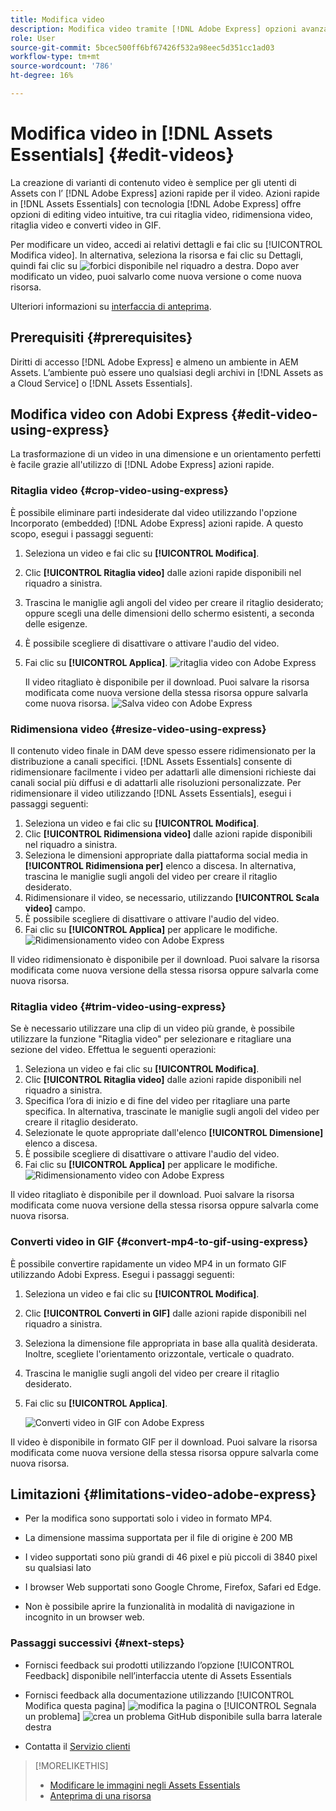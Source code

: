 ```yaml
---
title: Modifica video
description: Modifica video tramite [!DNL Adobe Express] opzioni avanzate e salva i video aggiornati come versioni.
role: User
source-git-commit: 5bcec500ff6bf67426f532a98eec5d351cc1ad03
workflow-type: tm+mt
source-wordcount: '786'
ht-degree: 16%

---
```


# Modifica video in [!DNL Assets Essentials] {#edit-videos}

La creazione di varianti di contenuto video è semplice per gli utenti di Assets con l’ [!DNL Adobe Express] azioni rapide per il video. Azioni rapide in [!DNL Assets Essentials] con tecnologia [!DNL Adobe Express] offre opzioni di editing video intuitive, tra cui ritaglia video, ridimensiona video, ritaglia video e converti video in GIF.

Per modificare un video, accedi ai relativi dettagli e fai clic su [!UICONTROL Modifica video]. In alternativa, seleziona la risorsa e fai clic su Dettagli, quindi fai clic su ![forbici](assets/do-not-localize/cut.svg) disponibile nel riquadro a destra. Dopo aver modificato un video, puoi salvarlo come nuova versione o come nuova risorsa.

Ulteriori informazioni su [interfaccia di anteprima](/help/using/navigate-view.md#preview-assets).

## Prerequisiti {#prerequisites}

Diritti di accesso [!DNL Adobe Express] e almeno un ambiente in AEM Assets. L’ambiente può essere uno qualsiasi degli archivi in [!DNL Assets as a Cloud Service] o [!DNL Assets Essentials].

## Modifica video con Adobi Express {#edit-video-using-express}

La trasformazione di un video in una dimensione e un orientamento perfetti è facile grazie all&#39;utilizzo di [!DNL Adobe Express] azioni rapide.

### Ritaglia video {#crop-video-using-express}

È possibile eliminare parti indesiderate dal video utilizzando l&#39;opzione Incorporato (embedded) [!DNL Adobe Express] azioni rapide. A questo scopo, esegui i passaggi seguenti:

1. Seleziona un video e fai clic su **[!UICONTROL Modifica]**.
2. Clic **[!UICONTROL Ritaglia video]** dalle azioni rapide disponibili nel riquadro a sinistra.
3. Trascina le maniglie agli angoli del video per creare il ritaglio desiderato; oppure scegli una delle dimensioni dello schermo esistenti, a seconda delle esigenze.
4. È possibile scegliere di disattivare o attivare l&#39;audio del video.
5. Fai clic su **[!UICONTROL Applica]**.
   ![ritaglia video con Adobe Express](/help/using/assets/adobe-express-crop-video.png)

   Il video ritagliato è disponibile per il download. Puoi salvare la risorsa modificata come nuova versione della stessa risorsa oppure salvarla come nuova risorsa. ![Salva video con Adobe Express](/help/using/assets/adobe-express-save-video.png)

### Ridimensiona video {#resize-video-using-express}

Il contenuto video finale in DAM deve spesso essere ridimensionato per la distribuzione a canali specifici. [!DNL Assets Essentials] consente di ridimensionare facilmente i video per adattarli alle dimensioni richieste dai canali social più diffusi e di adattarli alle risoluzioni personalizzate. Per ridimensionare il video utilizzando [!DNL Assets Essentials], esegui i passaggi seguenti:

1. Seleziona un video e fai clic su **[!UICONTROL Modifica]**.
2. Clic **[!UICONTROL Ridimensiona video]** dalle azioni rapide disponibili nel riquadro a sinistra.
3. Seleziona le dimensioni appropriate dalla piattaforma social media in **[!UICONTROL Ridimensiona per]** elenco a discesa. In alternativa, trascina le maniglie sugli angoli del video per creare il ritaglio desiderato.
4. Ridimensionare il video, se necessario, utilizzando **[!UICONTROL Scala video]** campo.
5. È possibile scegliere di disattivare o attivare l&#39;audio del video.
6. Fai clic su **[!UICONTROL Applica]** per applicare le modifiche.
   ![Ridimensionamento video con Adobe Express](/help/using/assets/adobe-express-resize-video.png)

Il video ridimensionato è disponibile per il download. Puoi salvare la risorsa modificata come nuova versione della stessa risorsa oppure salvarla come nuova risorsa.

### Ritaglia video {#trim-video-using-express}

Se è necessario utilizzare una clip di un video più grande, è possibile utilizzare la funzione &quot;Ritaglia video&quot; per selezionare e ritagliare una sezione del video. Effettua le seguenti operazioni:

1. Seleziona un video e fai clic su **[!UICONTROL Modifica]**.
2. Clic **[!UICONTROL Ritaglia video]** dalle azioni rapide disponibili nel riquadro a sinistra.
3. Specifica l’ora di inizio e di fine del video per ritagliare una parte specifica. In alternativa, trascinate le maniglie sugli angoli del video per creare il ritaglio desiderato.
4. Selezionate le quote appropriate dall&#39;elenco **[!UICONTROL Dimensione]** elenco a discesa.
5. È possibile scegliere di disattivare o attivare l&#39;audio del video.
6. Fai clic su **[!UICONTROL Applica]** per applicare le modifiche.
   ![Ridimensionamento video con Adobe Express](/help/using/assets/adobe-express-trim-video.png)

Il video ritagliato è disponibile per il download. Puoi salvare la risorsa modificata come nuova versione della stessa risorsa oppure salvarla come nuova risorsa.

### Converti video in GIF {#convert-mp4-to-gif-using-express}

È possibile convertire rapidamente un video MP4 in un formato GIF utilizzando Adobi Express. Esegui i passaggi seguenti:

1. Seleziona un video e fai clic su **[!UICONTROL Modifica]**.
2. Clic **[!UICONTROL Converti in GIF]** dalle azioni rapide disponibili nel riquadro a sinistra.
3. Seleziona la dimensione file appropriata in base alla qualità desiderata. Inoltre, scegliete l&#39;orientamento orizzontale, verticale o quadrato.
4. Trascina le maniglie sugli angoli del video per creare il ritaglio desiderato.
5. Fai clic su **[!UICONTROL Applica]**.

   ![Converti video in GIF con Adobe Express](/help/using/assets/adobe-express-convert-video-to-gif.png)

Il video è disponibile in formato GIF per il download. Puoi salvare la risorsa modificata come nuova versione della stessa risorsa oppure salvarla come nuova risorsa.

## Limitazioni {#limitations-video-adobe-express}

* Per la modifica sono supportati solo i video in formato MP4.

* La dimensione massima supportata per il file di origine è 200 MB

* I video supportati sono più grandi di 46 pixel e più piccoli di 3840 pixel su qualsiasi lato

* I browser Web supportati sono Google Chrome, Firefox, Safari ed Edge.

* Non è possibile aprire la funzionalità in modalità di navigazione in incognito in un browser web.

### Passaggi successivi {#next-steps}

* Fornisci feedback sui prodotti utilizzando l’opzione [!UICONTROL Feedback] disponibile nell’interfaccia utente di Assets Essentials

* Fornisci feedback alla documentazione utilizzando [!UICONTROL Modifica questa pagina] ![modifica la pagina](assets/do-not-localize/edit-page.png) o [!UICONTROL Segnala un problema] ![crea un problema GitHub](assets/do-not-localize/github-issue.png) disponibile sulla barra laterale destra

* Contatta il [Servizio clienti](https://experienceleague.adobe.com/it?support-solution=General#support)

>[!MORELIKETHIS]
>
>* [Modificare le immagini negli Assets Essentials](/help/using/edit-images.md)
>* [Anteprima di una risorsa](/help/using/navigate-view.md#preview-assets)
